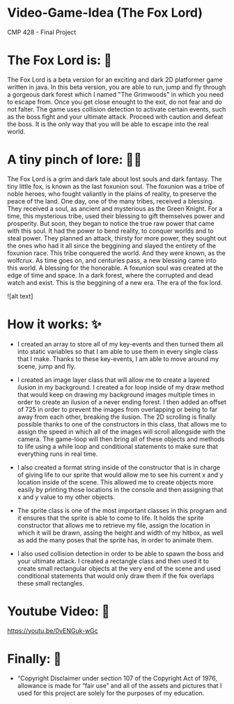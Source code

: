 # Video-Game-Idea (The Fox Lord)
CMP 428 - Final Project

# The Fox Lord is: 🦊
The Fox Lord is a beta version for an exciting and dark 2D platformer game written in java. In this beta version, you are able to run, jump and fly through a gorgeous dark forest which I named "The Grimwoods" 
in which you need to escape from. Once you get close enought to the exit, do not fear and do not falter. The game uses collision detection to activate certain events, such as the boss fight and your ultimate attack. Proceed with caution and defeat the boss. It is the only way that you will be able to escape into the real world.

# A tiny pinch of lore: 🤏🏻
The Fox Lord is a grim and dark tale about lost souls and dark fantasy. The tiny little fox, is known as the last foxunion soul. The foxunion was a tribe of noble heroes, who fought valiantly in the plains of reality, to preserve the peace of the land. One day, one of the many tribes, received a blessing. They received a soul, as ancient and mysterious as the Green Knight. For a time, this mysterious tribe, used their blessing to gift themselves power and prosperity. But soon, they began to notice the true raw power that came with this soul. It had the power to bend reality, to conquer worlds and to steal power. They planned an attack, thirsty for more power, they sought out the ones who had it all since the beggining and slayed the entirety of the foxunion race. This tribe conquered the world. And they were known, as the wolfcrux. As time goes on, and centuries pass, a new blessing came into this world. A blessing for the honorable. A foxunion soul was created at the edge of time and space. In a dark forest, where the corrupted and dead watch and exist. This is the beggining of a new era. The era of the fox lord.  

![alt text]

# How it works: ✨
- I created an array to store all of my key-events and then turned them all into static variables so that I am able to use them in every single class that I make. Thanks to these key-events, I am able to move around my scene, jump and fly.

- I created an image layer class that will allow me to create a layered ilusion in my background. I created a for loop inside of my draw method that would keep on drawing my background images multiple times in order to create an ilusion of a never ending forest. I then added an offset of 725 in order to prevent the images from overlapping or being to far away from each other, breaking the ilusion. The 2D scrolling is finally possible thanks to one of the constructors in this class, that allows me to assign the speed in which all of the images will scroll allongside with the camera. The game-loop will then bring all of these objects and methods to life using a while loop and conditional statements to make sure that everything runs in real time.

- I also created a format string inside of the constructor that is in charge of giving life to our sprite that would allow me to see his current x and y location inside of the scene. This allowed me to create objects more easily by printing those locations in the console and then assigning that x and y value to my other objects. 

- The sprite class is one of the most important classes in this program and it ensures that the sprite is able to come to life. It holds the sprite constructor that allows me to retrieve my file, assign the location in which it will be drawn, assing the height and width of my hitbox, as well as add the many poses that the sprite has, in order to animate them.

- I also used collision detection in order to be able to spawn the boss and your ultimate attack. I created a rectangle class and then used it to create small rectangular objects at the very end of the scene and used conditional statements that would only draw them if the fox overlaps these small rectangles.

# Youtube Video: 🎥

https://youtu.be/0vENGuk-wGc

# Finally: 🧚
- “Copyright Disclaimer under section 107 of the Copyright Act of 1976, allowance is made for “fair use” and all of the assets and pictures that I used for this project are solely for the purposes of my education. 
